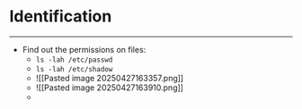 # Identification
---
- Find out the permissions on files:
	- `ls -lah /etc/passwd`
	- `ls -lah /etc/shadow`
	- ![[Pasted image 20250427163357.png]]
	- ![[Pasted image 20250427163910.png]]
	- 